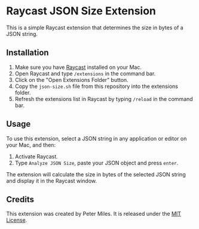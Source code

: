 # Raycast JSON Size Extension

This is a simple Raycast extension that determines the size in bytes of a JSON string.

## Installation

1. Make sure you have [Raycast](https://raycast.com/) installed on your Mac.
2. Open Raycast and type `/extensions` in the command bar.
3. Click on the "Open Extensions Folder" button.
4. Copy the `json-size.sh` file from this repository into the extensions folder.
5. Refresh the extensions list in Raycast by typing `/reload` in the command bar.

## Usage

To use this extension, select a JSON string in any application or editor on your Mac, and then:

1. Activate Raycast.
2. Type `Analyze JSON Size`, paste your JSON object and press `enter`.

The extension will calculate the size in bytes of the selected JSON string and display it in the Raycast window.

## Credits

This extension was created by Peter Miles. It is released under the [MIT License](LICENSE).
